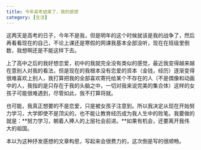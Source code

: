 ```yaml
---
title: 今年高考结束了，我的感想
category: [生活]
---
```


这两天是高考的日子，今年不是我，但是明年的这个时候就该是我的战争了，然后再看看现在的自己，不论上课还是寒假的网课我基本全部没听，现在在班级里倒数，我想啊还是不能这样下去。

上了高中之后的我好想恋爱，初中的我就完全没有类似的感觉，最近我变得越来越在意别人对我的看法，但是现在的我根本没有恋爱的资本（金钱，经历）逐渐变得很难喜欢上别人，我打算把我的全部喜欢寄托给某个不存在的人（不是偶像和动画中的人，我指的是只存在于我的头脑之中，一切对我来说完美的集合体）这样的女孩子可能很难遇到，尽管如此，我不打算将就。

也可能，我真正想要的不是恋爱，只是被女孩子注意到。所以我决定从现在开始努力学习，大学即使不是顶尖的，也不能让教育经历成为我人生中的败笔。我要做的就是：**努力学习，朝着人捧人的上层社会前进。**如果有机会，还要离开我伟大的祖国。

本以为这种抒发感想的文章构思，写起来会很费力的，这次倒是写的很顺畅。